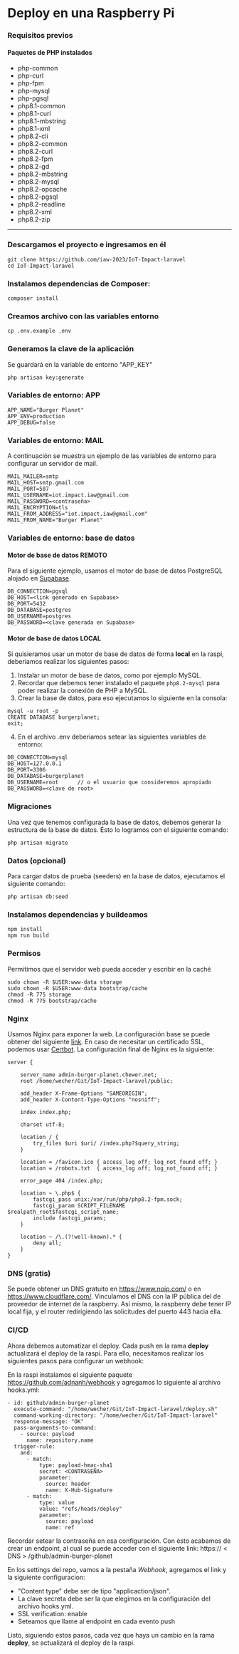 # Deploy en una Raspberry Pi

### Requisitos previos
#### Paquetes de PHP instalados

- php-common
- php-curl
- php-fpm
- php-mysql
- php-pgsql
- php8.1-common
- php8.1-curl
- php8.1-mbstring
- php8.1-xml
- php8.2-cli
- php8.2-common
- php8.2-curl
- php8.2-fpm
- php8.2-gd
- php8.2-mbstring
- php8.2-mysql
- php8.2-opcache
- php8.2-pgsql
- php8.2-readline
- php8.2-xml
- php8.2-zip

---

### Descargamos el proyecto e ingresamos en él

``` 
git clone https://github.com/iaw-2023/IoT-Impact-laravel
cd IoT-Impact-laravel
``` 

### Instalamos dependencias de Composer:
``` 
composer install
``` 

### Creamos archivo con las variables entorno
``` 
cp .env.example .env
``` 

### Generamos la clave de la aplicación
Se guardará en la variable de entorno "APP_KEY"
``` 
php artisan key:generate
``` 

### Variables de entorno: APP
``` 
APP_NAME="Burger Planet"
APP_ENV=production
APP_DEBUG=false
``` 

### Variables de entorno: MAIL
A continuación se muestra un ejemplo de las variables de entorno para configurar un servidor de mail.
``` 
MAIL_MAILER=smtp
MAIL_HOST=smtp.gmail.com
MAIL_PORT=587
MAIL_USERNAME=iot.impact.iaw@gmail.com
MAIL_PASSWORD=<contraseña>
MAIL_ENCRYPTION=tls
MAIL_FROM_ADDRESS="iot.impact.iaw@gmail.com"
MAIL_FROM_NAME="Burger Planet"
``` 


### Variables de entorno: base de datos

#### Motor de base de datos REMOTO

Para el siguiente ejemplo, usamos el motor de base de datos PostgreSQL alojado en [Supabase](https://supabase.com/).
``` 
DB_CONNECTION=pgsql
DB_HOST=<link generado en Supabase>
DB_PORT=5432
DB_DATABASE=postgres
DB_USERNAME=postgres
DB_PASSWORD=<clave generada en Supabase>
``` 

#### Motor de base de datos LOCAL
Si quisieramos usar un motor de base de datos de forma **local** en la raspi, deberiamos realizar los siguientes pasos:
1. Instalar un motor de base de datos, como por ejemplo MySQL.
2. Recordar que debemos tener instalado el paquete ```php8.2-mysql``` para poder realizar la conexión de PHP a MySQL.
3. Crear la base de datos, para eso ejecutamos lo siguiente en la consola:
```
mysql -u root -p
CREATE DATABASE burgerplanet;
exit;
```

4. En el archivo .env deberiamos setear las siguientes variables de entorno:
```
DB_CONNECTION=mysql
DB_HOST=127.0.0.1
DB_PORT=3306
DB_DATABASE=burgerplanet
DB_USERNAME=root      // o el usuario que consideremos apropiado
DB_PASSWORD=<clave de root>
```

### Migraciones
Una vez que tenemos configurada la base de datos, debemos generar la estructura de la base de datos. Ésto lo logramos con el siguiente comando:
```
php artisan migrate
```

### Datos (opcional)
Para cargar datos de prueba (seeders) en la base de datos, ejecutamos el siguiente comando:
```
php artisan db:seed
```

### Instalamos dependencias y buildeamos
``` 
npm install
npm run build
``` 

### Permisos
Permitimos que el servidor web pueda acceder y escribir en la caché
```
sudo chown -R $USER:www-data storage                     
sudo chown -R $USER:www-data bootstrap/cache
chmod -R 775 storage                                     
chmod -R 775 bootstrap/cache

```

### Nginx
Usamos Nginx para exponer la web. La configuración base se puede obtener del siguiente [link](https://laravel.com/docs/10.x/deployment).
En caso de necesitar un certificado SSL, podemos usar [Certbot](https://certbot.eff.org/). La configuración final de Nginx es la siguiente:

``` 
server {

    server_name admin-burger-planet.chewer.net;
    root /home/wecher/Git/IoT-Impact-laravel/public;
 
    add_header X-Frame-Options "SAMEORIGIN";
    add_header X-Content-Type-Options "nosniff";
 
    index index.php;
 
    charset utf-8;
 
    location / {
        try_files $uri $uri/ /index.php?$query_string;
    }
 
    location = /favicon.ico { access_log off; log_not_found off; }
    location = /robots.txt  { access_log off; log_not_found off; }
 
    error_page 404 /index.php;
 
    location ~ \.php$ {
        fastcgi_pass unix:/var/run/php/php8.2-fpm.sock;
        fastcgi_param SCRIPT_FILENAME $realpath_root$fastcgi_script_name;
        include fastcgi_params;
    }
 
    location ~ /\.(?!well-known).* {
        deny all;
    }
}

``` 

### DNS (gratis)
Se puede obtener un DNS gratuito en https://www.noip.com/ o en https://www.cloudflare.com/.
Vinculamos el DNS con la IP pública del de proveedor de internet de la raspberry.
Así mismo, la raspberry debe tener IP local fija, y el router redirigiendo las solicitudes del puerto 443 hacia ella.

### CI/CD
Ahora debemos automatizar el deploy. Cada push en la rama **deploy** actualizará el deploy de la raspi. Para ello, necesitamos realizar los siguientes pasos para configurar un webhook:

En la raspi instalamos el siguiente paquete https://github.com/adnanh/webhook y agregamos lo siguiente al archivo hooks.yml:

``` 
- id: github/admin-burger-planet
  execute-command: "/home/wecher/Git/IoT-Impact-laravel/deploy.sh"
  command-working-directory: "/home/wecher/Git/IoT-Impact-laravel"
  response-message: "OK"
  pass-arguments-to-command:
    - source: payload
      name: repository.name
  trigger-rule:
    and:
      - match:
          type: payload-hmac-sha1
          secret: <CONTRASEÑA>
          parameter:
            source: header
            name: X-Hub-Signature
      - match:
          type: value
          value: "refs/heads/deploy"
          parameter:
            source: payload
            name: ref
``` 

Recordar setear la contraseña en esa configuración.
Con ésto acabamos de crear un endpoint, al cual se puede acceder con el siguiente link:
https:// < DNS > /github/admin-burger-planet

En los settings del repo, vamos a la pestaña *Webhook*, agregamos el link y la siguiente configuracion:
- "Content type" debe ser de tipo "applicaction/json".
- La clave secreta debe ser la que elegimos en la configuración del archivo hooks.yml.
- SSL verification: enable
- Seteamos que llame al endpoint en cada evento push


Listo, siguiendo estos pasos, cada vez que haya un cambio en la rama **deploy**, se actualizará el deploy de la raspi.



